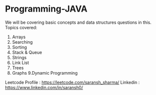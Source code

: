 # Programming-JAVA

We will be covering basic concepts and data structures questions in this.
Topics covered:
1. Arrays
2. Searching
3. Sorting
4. Stack & Queue
5. Strings
6. Link List
7. Trees
8. Graphs
9.Dynamic Programming

Leetcode Profile : https://leetcode.com/saransh_sharma/
Linkedin : https://www.linkedin.com/in/saransh0/
